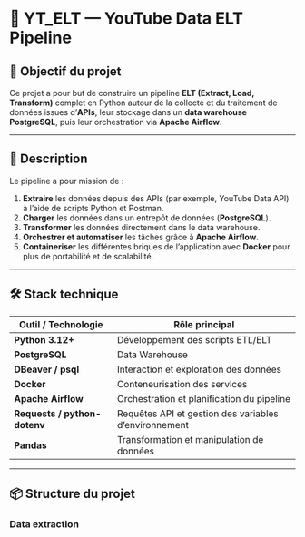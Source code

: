 # 🧱 YT_ELT — YouTube Data ELT Pipeline

## 🚀 Objectif du projet
Ce projet a pour but de construire un pipeline **ELT (Extract, Load, Transform)** complet en Python autour de la collecte et du traitement de données issues d’**APIs**, leur stockage dans un **data warehouse PostgreSQL**, puis leur orchestration via **Apache Airflow**.

---

## 🧩 Description
Le pipeline a pour mission de :
1. **Extraire** les données depuis des APIs (par exemple, YouTube Data API) à l’aide de scripts Python et Postman.
2. **Charger** les données dans un entrepôt de données (**PostgreSQL**).
3. **Transformer** les données directement dans le data warehouse.
4. **Orchestrer et automatiser** les tâches grâce à **Apache Airflow**.
5. **Containeriser** les différentes briques de l’application avec **Docker** pour plus de portabilité et de scalabilité.

---

## 🛠️ Stack technique

| Outil / Technologie | Rôle principal |
|----------------------|----------------|
| **Python 3.12+** | Développement des scripts ETL/ELT |
| **PostgreSQL** | Data Warehouse |
| **DBeaver / psql** | Interaction et exploration des données |
| **Docker** | Conteneurisation des services |
| **Apache Airflow** | Orchestration et planification du pipeline |
| **Requests / python-dotenv** | Requêtes API et gestion des variables d’environnement |
| **Pandas** | Transformation et manipulation de données |

---

## 📦 Structure du projet

### Data extraction 

